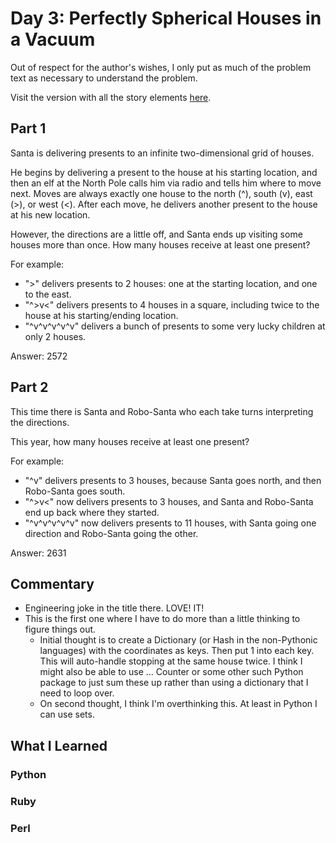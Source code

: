 # Day 3: Perfectly Spherical Houses in a Vacuum

Out of respect for the author's wishes, I only put as much of the problem text as necessary to understand the problem.

Visit the version with all the story elements [here](https://adventofcode.com/2015/day/3).

## Part 1

Santa is delivering presents to an infinite two-dimensional grid of houses.

He begins by delivering a present to the house at his starting location, and then an elf at the North Pole calls him via radio and tells him where to move next. Moves are always exactly one house to the north (^), south (v), east (>), or west (<). After each move, he delivers another present to the house at his new location.

However, the directions are a little off, and Santa ends up visiting some houses more than once. How many houses receive at least one present?

For example:

- ">" delivers presents to 2 houses: one at the starting location, and one to the east.
- "^>v<" delivers presents to 4 houses in a square, including twice to the house at his starting/ending location.
- "^v^v^v^v^v" delivers a bunch of presents to some very lucky children at only 2 houses.

Answer: 2572

## Part 2

This time there is Santa and Robo-Santa who each take turns interpreting the directions.

This year, how many houses receive at least one present?

For example:

- "^v" delivers presents to 3 houses, because Santa goes north, and then Robo-Santa goes south.
- "^>v<" now delivers presents to 3 houses, and Santa and Robo-Santa end up back where they started.
- "^v^v^v^v^v" now delivers presents to 11 houses, with Santa going one direction and Robo-Santa going the other.

Answer: 2631


## Commentary
- Engineering joke in the title there. LOVE! IT!
- This is the first one where I have to do more than a little thinking to figure things out.
    - Initial thought is to create a Dictionary (or Hash in the non-Pythonic languages) with the coordinates as keys. Then put 1 into each key. This will auto-handle stopping at the same house twice. I think I might also be able to use ... Counter or some other such Python package to just sum these up rather than using a dictionary that I need to loop over. 
    - On second thought, I think I'm overthinking this. At least in Python I can use sets.

## What I Learned

### Python

### Ruby

### Perl